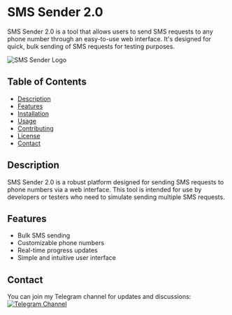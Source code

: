 # SMS Sender 2.0

SMS Sender 2.0 is a tool that allows users to send SMS requests to any phone number through an easy-to-use web interface. It's designed for quick, bulk sending of SMS requests for testing purposes.

![SMS Sender Logo](https://example.com/logo.png)

## Table of Contents
- [Description](#description)
- [Features](#features)
- [Installation](#installation)
- [Usage](#usage)
- [Contributing](#contributing)
- [License](#license)
- [Contact](#contact)

## Description
SMS Sender 2.0 is a robust platform designed for sending SMS requests to phone numbers via a web interface. This tool is intended for use by developers or testers who need to simulate sending multiple SMS requests.

## Features
- Bulk SMS sending
- Customizable phone numbers
- Real-time progress updates
- Simple and intuitive user interface
## Contact
You can join my Telegram channel for updates and discussions:
[![Telegram Channel](https://upload.wikimedia.org/wikipedia/commons/8/82/Telegram_logo.svg)](https://t.me/your_channel_name)
